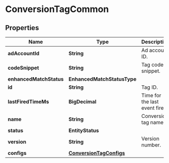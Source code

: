

# ConversionTagCommon


## Properties

Name | Type | Description | Notes
------------ | ------------- | ------------- | -------------
**adAccountId** | **String** | Ad account ID. |  [optional]
**codeSnippet** | **String** | Tag code snippet. |  [optional]
**enhancedMatchStatus** | **EnhancedMatchStatusType** |  |  [optional]
**id** | **String** | Tag ID. |  [optional]
**lastFiredTimeMs** | **BigDecimal** | Time for the last event fired. |  [optional]
**name** | **String** | Conversion tag name. |  [optional]
**status** | **EntityStatus** |  |  [optional]
**version** | **String** | Version number. |  [optional]
**configs** | [**ConversionTagConfigs**](ConversionTagConfigs.md) |  |  [optional]



